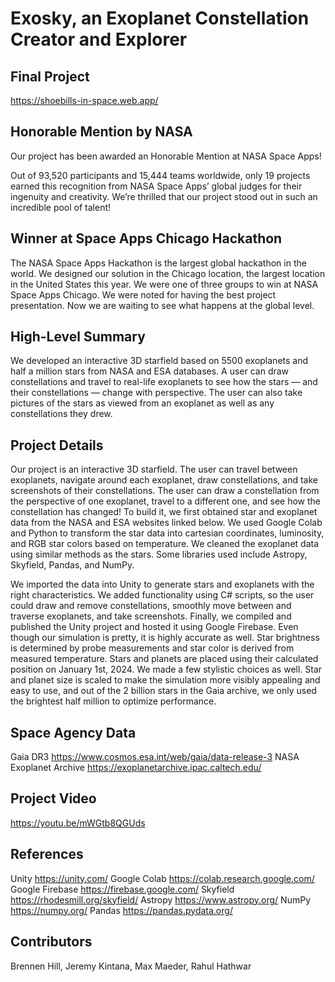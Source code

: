 # Exosky, an Exoplanet Constellation Creator and Explorer
## Final Project
https://shoebills-in-space.web.app/

## Honorable Mention by NASA
Our project has been awarded an Honorable Mention at NASA Space Apps!

Out of 93,520 participants and 15,444 teams worldwide, only 19 projects earned this recognition from NASA Space Apps’ global judges for their ingenuity and creativity. We’re thrilled that our project stood out in such an incredible pool of talent!

## Winner at Space Apps Chicago Hackathon
The NASA Space Apps Hackathon is the largest global hackathon in the world. We designed our solution in the Chicago location, the largest location in the United States this year. We were one of three groups to win at NASA Space Apps Chicago. We were noted for having the best project presentation. Now we are waiting to see what happens at the global level.

## High-Level Summary
We developed an interactive 3D starfield based on 5500 exoplanets and half a million stars from NASA and ESA databases. A user can draw constellations and travel to real-life exoplanets to see how the stars — and their constellations — change with perspective. The user can also take pictures of the stars as viewed from an exoplanet as well as any constellations they drew.

## Project Details
Our project is an interactive 3D starfield. The user can travel between exoplanets, navigate around each exoplanet, draw constellations, and take screenshots of their constellations. The user can draw a constellation from the perspective of one exoplanet, travel to a different one, and see how the constellation has changed!
To build it, we first obtained star and exoplanet data from the NASA and ESA websites linked below. We used Google Colab and Python to transform the star data into cartesian coordinates, luminosity, and RGB star colors based on temperature. We cleaned the exoplanet data using similar methods as the stars. Some libraries used include Astropy, Skyfield, Pandas, and NumPy. 

We imported the data into Unity to generate stars and exoplanets with the right characteristics. We added functionality using C# scripts, so the user could draw and remove constellations, smoothly move between and traverse exoplanets, and take screenshots. Finally, we compiled and published the Unity project and hosted it using Google Firebase.
Even though our simulation is pretty, it is highly accurate as well. Star brightness is determined by probe measurements and star color is derived from measured temperature. Stars and planets are placed using their calculated position on January 1st, 2024. We made a few stylistic choices as well. Star and planet size is scaled to make the simulation more visibly appealing and easy to use, and out of the 2 billion stars in the Gaia archive, we only used the brightest half million to optimize performance.

## Space Agency Data
Gaia DR3 https://www.cosmos.esa.int/web/gaia/data-release-3 
NASA Exoplanet Archive https://exoplanetarchive.ipac.caltech.edu/ 

## Project Video
https://youtu.be/mWGtb8QGUds

## References
Unity https://unity.com/ 
Google Colab https://colab.research.google.com/ 
Google Firebase https://firebase.google.com/ 
Skyfield https://rhodesmill.org/skyfield/ 
Astropy https://www.astropy.org/ 
NumPy https://numpy.org/ 
Pandas https://pandas.pydata.org/

## Contributors
Brennen Hill, Jeremy Kintana, Max Maeder, Rahul Hathwar
